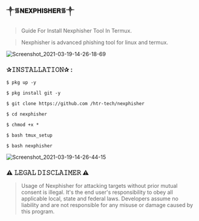 ### ༒︎᯾𝐍𝐄𝐗𝐏𝐇𝐈𝐒𝐇𝐄𝐑᯾༒︎

> Guide For Install Nexphisher Tool In Termux.
  
> Nexphisher is advanced phishing tool for linux and termux.  

![Screenshot_2021-03-19-14-26-18-69](https://user-images.githubusercontent.com/75029023/111818485-310ca780-891a-11eb-9dae-fba60f647326.jpg)

### ✰𝙸𝙽𝚂𝚃𝙰𝙻𝙻𝙰𝚃𝙸𝙾𝙽✰ :  
```
$ pkg up -y  
```
```
$ pkg install git -y 
```
```
$ git clone https://github.com /htr-tech/nexphisher  
```
```
$ cd nexphisher  
```
```
$ chmod +x *  
```
```
$ bash tmux_setup  
```
```
$ bash nexphisher
```

![Screenshot_2021-03-19-14-26-44-15](https://user-images.githubusercontent.com/75029023/111818746-7fba4180-891a-11eb-9bcf-cdc53fe8bfbd.jpg)

### ⚠️ 𝙻𝙴𝙶𝙰𝙻 𝙳𝙸𝚂𝙲𝙻𝙰𝙸𝙼𝙴𝚁 ⚠️ 
> Usage of Nexphisher for attacking targets without prior mutual consent is illegal. It's the end user's responsibility to obey all applicable local, state and federal laws. Developers assume no liability and are not responsible for any misuse or damage caused by this program.
